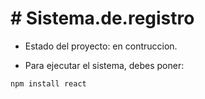 <h1> # Sistema.de.registro</h1>

- Estado del proyecto: en contruccion.

- Para ejecutar el sistema, debes poner:

 ```npm install react```
